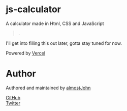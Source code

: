 # js-calculator
A calculator made in Html, CSS and JavaScript

> .

I'll get into filling this out later, gotta stay tuned for now.

Powered by [Vercel](https://vercel.com)

# Author

Authored and maintained by [almostJohn](https://github.com/almostJohn)

[GitHub](https://github.com/almostJohn)<br />
[Twitter](https:twitter.com/almostJohn1)
